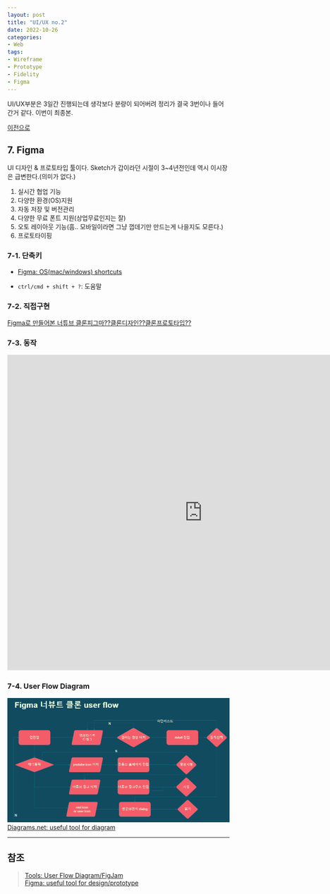 ```yaml
---
layout: post
title: "UI/UX no.2"
date: 2022-10-26
categories:
- Web
tags:
- Wireframe
- Prototype
- Fidelity
- Figma
---
```


UI/UX부분은 3일간 진행되는데 생각보다 분량이 되어버려 정리가 결국 3번이나 들어간거 같다.
이번이 최종본.

[이전으로](https://kimtank.github.io/frontend/2022/10/25/a-uiux-1.html)

## 7. Figma

UI 디자인 & 프로토타입 툴이다. Sketch가 갑이라던 시절이 3~4년전인데 역시 이시장은 급변한다.(의미가 없다.)

1. 실시간 협업 기능
2. 다양한 환경(OS)지원
3. 자동 저장 및 버전관리
4. 다양한 무료 폰트 지원(상업무료인지는 잘)
5. 오토 레이아웃 기능(흠.. 모바일이라면 그냥 껍데기만 만드는게 나을지도 모른다.)
6. 프로토타이핑

### 7-1. 단축키

- [Figma: OS(mac/windows) shortcuts](https://shortcuts.design/tools/toolspage-figma/)

- `ctrl/cmd + shift + ?`: 도움말

### 7-2. 직접구현

[Figma로 만들어본 너튜브 클론피그마??클론디자인??클론프로토타입??](https://www.figma.com/file/yXu5aKTMHwCdNwzE7afg8n/Untitled?node-id=0%3A1)

### 7-3. 동작

<iframe width="884" height="716" src="https://www.youtube.com/embed/Bqrr90Rt5YY" title="벌꿀오소리) Figma로 만들어본 너튜브(feat.대머리)" frameborder="0" allow="accelerometer; autoplay; clipboard-write; encrypted-media; gyroscope; picture-in-picture" allowfullscreen></iframe>

### 7-4. User Flow Diagram

![userflow](/assets/img/221026-youtube-clone-useflow.png)
[Diagrams.net: useful tool for diagram](https://app.diagrams.net/)

---

## 참조

> [Tools: User Flow Diagram/FigJam](https://www.figma.com/figjam/)   
> [Figma: useful tool for design/prototype](https://www.figma.com/)
